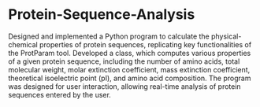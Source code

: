 # Protein-Sequence-Analysis
Designed and implemented a Python program to calculate the physical-chemical properties of protein sequences, replicating key functionalities of the ProtParam tool. Developed a class, which computes various properties of a given protein sequence, including the number of amino acids, total molecular weight, molar extinction coefficient, mass extinction coefficient, theoretical isoelectric point (pI), and amino acid composition. The program was designed for user interaction, allowing real-time analysis of protein sequences entered by the user.
